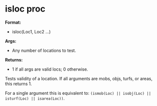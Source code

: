 # isloc proc
**Format:**
+   isloc(Loc1, Loc2 \...)
<!-- -->
**Args:**
+   Any number of locations to test.
<!-- -->
**Returns:**
+   1 if all args are valid locs; 0 otherwise.


Tests validity of a location. If all arguments are mobs, objs,
turfs, or areas, this returns 1. 

For a single argument this is
equivalent to:
`(ismob(Loc) || isobj(Loc) || isturf(Loc) || isarea(Loc))`.

